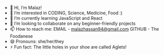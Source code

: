 - 👋 Hi, I’m Malaz!
- 👀 I’m interested in CODING, Science, Medicine, Food :)
- 🌱 I’m currently learning JavaScript and React
- 💞️ I’m looking to collaborate on any beginner-friendly projects
- 📫 How to reach me: EMAIL - malazhassan94@gmail.com       GITHUB - The Foodanese
- 😄 Pronouns: she/her/they
- ⚡ Fun fact: The little holes in your shoe are called Aglets!

